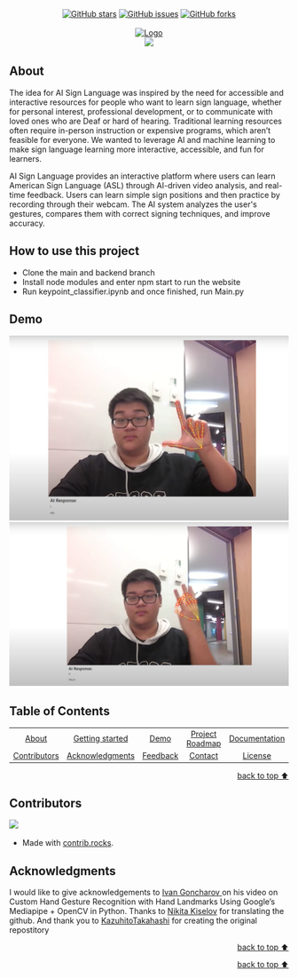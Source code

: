 <!-- Intro-->

<!--
* Thanks for reviewing my Project-README-Template! 
* 
* Read the comments for an easy step by step guide. Enjoy!
-->

<!-- Shields Section--> <!-- Optional -->

<!-- 
* Insert project shields and badges through this link https://shields.io/
* 
*
-->

<div align="center">
    <a href="https://github.com/YousefIbrahimismail/Project-README-Template/stargazers"><img alt="GitHub stars" src="https://img.shields.io/github/stars/YousefIbrahimismail/Project-README-Template?color=yellow&label=Project%20Stars&style=for-the-badge"></a>
    <a href="https://github.com/YousefIbrahimismail/Project-README-Template/issues"><img alt="GitHub issues" src="https://img.shields.io/github/issues/YousefIbrahimismail/Project-README-Template?color=brightgreen&label=issues&style=for-the-badge"></a>
    <a href="https://github.com/YousefIbrahimismail/Project-README-Template/network"><img alt="GitHub forks" src="https://img.shields.io/github/forks/YousefIbrahimismail/Project-README-Template?color=9cf&label=forks&style=for-the-badge"></a>
</div>
<br>


<!-- Logo Section  --> <!-- Required -->

<!--
* Insert your github profile URL in the <a> "href" attribute bellow (line-25)
* 
* Insert an image URL in the <img> "src" attribute bellow. (line-26)
-->
<div align="center">
    <a href="CTRL-HACK-DEL" target="_blank">
        <img src="https://user-images.githubusercontent.com/59213365/198116794-365cd9b5-e705-4111-a249-85ed713b9c87.jpg" 
        alt="Logo" height="300" width="auto">
    </a>
</div>


<!-- Project title 
* use a dynamic typing-SvG here https://readme-typing-svg.demolab.com/demo/
*
*  Instead you can type your project name after a # header
-->

<div align="center">
<img src="https://readme-typing-svg.demolab.com?font=Fira+Code&size=22&duration=4000&pause=5000&background=FFFFFF00&center=true&vCenter=true&multiline=true&width=435&lines=Sign-Language-AI-Model">
</div>


## About
The idea for AI Sign Language was inspired by the need for accessible and interactive resources for people who want to learn sign language, whether for personal interest, professional development, or to communicate with loved ones who are Deaf or hard of hearing. Traditional learning resources often require in-person instruction or expensive programs, which aren’t feasible for everyone. We wanted to leverage AI and machine learning to make sign language learning more interactive, accessible, and fun for learners.

AI Sign Language provides an interactive platform where users can learn American Sign Language (ASL) through AI-driven video analysis, and real-time feedback. Users can learn simple sign positions and then practice by recording through their webcam. The AI system analyzes the user's gestures, compares them with correct signing techniques, and improve accuracy.

## How to use this project<!-- Required -->
<!-- 
* Here you may add information about how 
* 
* and why to use this project.
-->
- Clone the main and backend branch
- Install node modules and enter npm start to run the website
- Run keypoint_classifier.ipynb and once finished, run Main.py


## Demo<!-- Required -->
<!-- 
* You can add a demo here GH supports images/ GIFs/videos 
* 
* It's recommended to use GIFs as they are more dynamic
-->

![Demo Photo](src/photos/image.png)
![Demo Photo](src/photos/image2.png)


## Table of Contents<!-- Optional -->
<!-- 
* This section is optional, yet having a contents table 
* helps keeping your README readable and more professional.
* 
* If you are not familiar with HTML, no worries we all been there :D 
* Review learning resources to create anchor links. 
-->


<dev align="center">
<table align="center">
        <tr>
            <td><a href="#about">About</a></td>        
            <td><a href="#how-to-use-this-project">Getting started</td>
            <td><a href="#demo">Demo</a></td>
            <td><a href="#project-roadmap--">Project Roadmap</a></td>
            <td><a href="#documentation">Documentation</a></td>
        </tr>
        <tr>
            <td><a href="#contributors">Contributors</a></td>
            <td><a href="#acknowledgments">Acknowledgments</a></td>
            <td><a href="#feedback">Feedback</a></td>
            <td><a href="#contact">Contact</a></td>
            <td><a href="#license">License</a></td>
        </tr>
</table>
</dev>


<!-- - Use this html element to create a back to top button. -->
<p align="right"><a href="#how-to-use-this-project">back to top ⬆️</a></p>


## Contributors<!-- Required -->
<!-- 
* Without contribution we wouldn't have open source. 

* 
* Generate github contributors Image here https://contrib.rocks/preview?repo=angular%2Fangular-ja
-->

<a href="https://github.com/imanoob1118/CTRL-HACK-DEL/graphs/contributors">
  <img src="https://contrib.rocks/image?repo=imanoob1118/CTRL-HACK-DEL" />
</a>

- Made with [contrib.rocks](https://contrib.rocks).


## Acknowledgments<!-- Optional -->
<!-- 
* Credit where it's do 
* 
* Feel free to share your inspiration sources, Stackoverflow questions, github repos, tools etc.
-->
I would like to give acknowledgements to <a href="https://www.youtube.com/watch?v=a99p_fAr6e4&list=PL0FM467k5KSyt5o3ro2fyQGt-6zRkHXRv"> Ivan Goncharov </a> on his video on Custom Hand Gesture Recognition with Hand Landmarks Using Google’s Mediapipe + OpenCV in Python. Thanks to <a href="https://github.com/kinivi/hand-gesture-recognition-mediapipe">Nikita Kiselov</a> for translating the github. And thank you to <a href="https://github.com/Kazuhito00/hand-gesture-recognition-using-mediapipe">KazuhitoTakahashi</a> for creating the original repostitory
 
<!-- - Use this html element to create a back to top button. -->
<p align="right"><a href="#how-to-use-this-project">back to top ⬆️</a></p>

<!-- - Use this html element to create a back to top button. -->
<p align="right"><a href="#how-to-use-this-project">back to top ⬆️</a></p>
